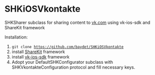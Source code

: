 # SHKiOSVkontakte

SHKSharer subclass for sharing content to [vk.com](www.vk.com) using vk-ios-sdk and ShareKit framework

Installation:

1. <code>git clone https://github.com/baydet/SHKiOSVkontakte</code>
2. install [ShareKit](https://github.com/ShareKit/ShareKit) framework
3. install [vk-ios-sdk](https://github.com/VKCOM/vk-ios-sdk) framework
4. Adopt your DefaultSHKConfigurator subclass with SHKVkontakteConfiguration protocol and fill necessary keys.
